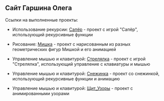 ## Сайт Гаршина Олега
Ссылки на выполненные проекты:

* Использование рекурсии:
[Сапёр](https://garshinoleg.github.io/Sapyor/ "Ссылка запустит игру Сапёр") - проект с игрой "Сапёр", использующий рекурсивные функции

* Рисование:
[Мишка](https://garshinoleg.github.io/Mishka/ "Ссылка запустит анимированный рисунок с Мишкой") - проект с нарисованным из разных геометрических фигур Мишкой и его анимацией

* Управление мышью и клавитурой:
[Стрелялка](https://garshinoleg.github.io/Strelyalka_Insane/ "Ссылка запустит игру Стрелялка") - проект с игрой "Стрелялка", использующий управление с клавиатуры и мышью

* Управление мышью и клавитурой:
[Снежинка](https://garshinoleg.github.io/Snejinka/ "Ссылка запустит Снежинку") - проект со снежинкой, использующий рекурсивные функции и анимацию

* Управление мышью и клавитурой:
[Щит_Узоры](https://garshinoleg.github.io/Shit_Uzor/ "Узор из щита Капитана Америки") - проект с анимированными узорами

